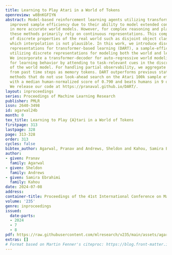 ```yaml
---
title: Learning to Play Atari in a World of Tokens
openreview: w8BnKGFIYN
abstract: Model-based reinforcement learning agents utilizing transformers have shown
  improved sample efficiency due to their ability to model extended context, resulting
  in more accurate world models. However, for complex reasoning and planning tasks,
  these methods primarily rely on continuous representations. This complicates modeling
  of discrete properties of the real world such as disjoint object classes between
  which interpolation is not plausible. In this work, we introduce discrete abstract
  representations for transformer-based learning (DART), a sample-efficient method
  utilizing discrete representations for modeling both the world and learning behavior.
  We incorporate a transformer-decoder for auto-regressive world modeling and a transformer-encoder
  for learning behavior by attending to task-relevant cues in the discrete representation
  of the world model. For handling partial observability, we aggregate information
  from past time steps as memory tokens. DART outperforms previous state-of-the-art
  methods that do not use look-ahead search on the Atari 100k sample efficiency benchmark
  with a median human-normalized score of 0.790 and beats humans in 9 out of 26 games.
  We release our code at https://pranaval.github.io/DART/.
layout: inproceedings
series: Proceedings of Machine Learning Research
publisher: PMLR
issn: 2640-3498
id: agarwal24b
month: 0
tex_title: Learning to Play {A}tari in a World of Tokens
firstpage: 313
lastpage: 328
page: 313-328
order: 313
cycles: false
bibtex_author: Agarwal, Pranav and Andrews, Sheldon and Kahou, Samira Ebrahimi
author:
- given: Pranav
  family: Agarwal
- given: Sheldon
  family: Andrews
- given: Samira Ebrahimi
  family: Kahou
date: 2024-07-08
address:
container-title: Proceedings of the 41st International Conference on Machine Learning
volume: '235'
genre: inproceedings
issued:
  date-parts:
  - 2024
  - 7
  - 8
pdf: https://raw.githubusercontent.com/mlresearch/v235/main/assets/agarwal24b/agarwal24b.pdf
extras: []
# Format based on Martin Fenner's citeproc: https://blog.front-matter.io/posts/citeproc-yaml-for-bibliographies/
---
```

